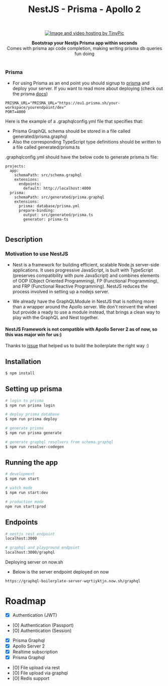<h1 align="center"><strong>NestJS - Prisma - Apollo 2</strong></h1>

<br />

<p align="center">
<a href="http://tinypic.com?ref=2e4yiy0" target="_blank"><img src="http://i66.tinypic.com/2e4yiy0.png" border="0" alt="Image and video hosting by TinyPic"></a>
</p>

<div align="center"><strong>Bootstrap your Nestjs Prisma app within seconds</strong></div>
<div align="center">Comes with prisma api code completion, making writing prisma db queries fun doing</div>

<br />

### Prisma

* For using Prisma as an end point you should signup to [prisma](https://app.prisma.io/) and deploy your server. If you want to read more about deploying (check out the prisma [docs](https://www.prisma.io/docs/reference/cli-command-reference/database-service/prisma-deploy-kee1iedaov/))
```
PRISMA_URL="PRISMA_URL="https://eu1.prisma.sh/your-workspace/yourendpoint/dev"
PORT=4000
```
Here is the example of a .graphqlconfig.yml file that specifies that:

* Prisma GraphQL schema should be stored in a file called generated/prisma.graphql
* Also the corresponding TypeScript type definitions should be written to a file called generated/prisma.ts

.graphqlconfig.yml should have the below code to generate prisma.ts file:

```
projects:
  app:
    schemaPath: src/schema.graphql
    extensions:
      endpoints:
        default: http://localhost:4000
  prisma:
    schemaPath: src/generated/prisma.graphql
    extensions:
      prisma: database/prisma.yml
      prepare-binding:
        output: src/generated/prisma.ts
        generator: prisma-ts
        
```

## Description

### Motivation to use NestJS

* Nest is a framework for building efficient, scalable Node.js server-side applications. It uses progressive JavaScript, is built with TypeScript (preserves compatibility with pure JavaScript) and combines elements of OOP (Object Oriented Programming), FP (Functional Programming), and FRP (Functional Reactive Programming). NestJS reduces the process involved in setting up a nodejs server.

* We already have the GraphQLModule in NestJS that is nothing more than a wrapper around the Apollo server. We don't reinvent the wheel but provide a ready to use a module instead, that brings a clean way to play with the GraphQL and Nest together.

#### NestJS Framework is not compatible with Apollo Server 2 as of now, so this was major win for us:)
 
 Thanks to [issue](https://github.com/nestjs/graphql/issues/32) that helped us to build the boilerplate the right way :)


## Installation

```bash
$ npm install
```

## Setting up prisma

```bash
# login to prisma
$ npm run prisma login

# deploy prisma database
$ npm run prisma deploy

# generate prisma
$ npm run prisma generate

# generate graphql resolvers from schema.graphql
$ npm run resolver-codegen

```

## Running the app

```bash
# development
$ npm run start

# watch mode
$ npm run start:dev

# production mode
npm run start:prod
```

## Endpoints

```bash
# nestjs rest endpoint 
localhost:3000

# graphql and playground endpoint 
localhost:3000/graphql
```
Deploying server on now.sh

* Below is the server endpoint deployed on now

```
https://graphql-boilerplate-server-wqrtiyktjn.now.sh/graphql

```

# Roadmap
+ [x] Authentication (JWT)
+ [O] Authentication (Passport)
+ [O] Authentication (Session)
+ [x] Prisma Graphql
+ [x] Apollo Server 2
+ [x] Realtime subscription
+ [x] Prisma Graphql
+ [O] File upload via rest
+ [O] File upload via graphql
+ [O] Redis support
